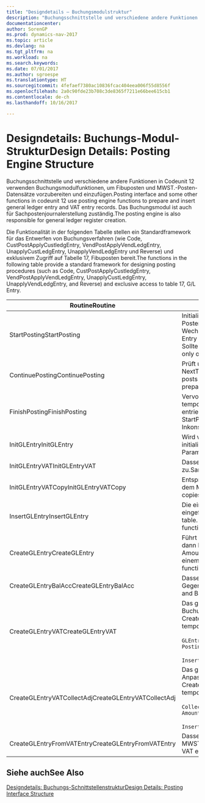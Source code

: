 ```yaml
---
title: "Designdetails – Buchungsmodulstruktur"
description: "Buchungsschnittstelle und verschiedene andere Funktionen in Codeunit 12 verwenden Buchungsmodulfunktionen, um Fibuposten und MWST.-Posten-Datensätze vorzubereiten und einzufügen. Das Buchungsmodul ist auch für Sachpostenjournalerstellung zuständig."
documentationcenter: 
author: SorenGP
ms.prod: dynamics-nav-2017
ms.topic: article
ms.devlang: na
ms.tgt_pltfrm: na
ms.workload: na
ms.search.keywords: 
ms.date: 07/01/2017
ms.author: sgroespe
ms.translationtype: HT
ms.sourcegitcommit: 4fefaef7380ac10836fcac404eea006f55d8556f
ms.openlocfilehash: 2a0c90fde23b708c3de8365f7211e66bee615cb1
ms.contentlocale: de-ch
ms.lasthandoff: 10/16/2017

---
```

# <a name="design-details-posting-engine-structure"></a><span data-ttu-id="01728-104">Designdetails: Buchungs-Modul-Struktur</span><span class="sxs-lookup"><span data-stu-id="01728-104">Design Details: Posting Engine Structure</span></span>
<span data-ttu-id="01728-105">Buchungsschnittstelle und verschiedene andere Funktionen in Codeunit 12 verwenden Buchungsmodulfunktionen, um Fibuposten und MWST.-Posten-Datensätze vorzubereiten und einzufügen.</span><span class="sxs-lookup"><span data-stu-id="01728-105">Posting interface and some other functions in codeunit 12 use posting engine functions to prepare and insert general ledger entry and VAT entry records.</span></span> <span data-ttu-id="01728-106">Das Buchungsmodul ist auch für Sachpostenjournalerstellung zuständig.</span><span class="sxs-lookup"><span data-stu-id="01728-106">The posting engine is also responsible for general ledger register creation.</span></span>  
  
 <span data-ttu-id="01728-107">Die Funktionalität in der folgenden Tabelle stellen ein Standardframework für das Entwerfen von Buchungsverfahren (wie Code, CustPostApplyCustledgEntry, VendPostApplyVendLedgEntry, UnapplyCustLedgEntry, UnapplyVendLedgEntry und Reverse) und exklusivem Zugriff auf Tabelle 17, Fibuposten bereit.</span><span class="sxs-lookup"><span data-stu-id="01728-107">The functions in the following table provide a standard framework for designing posting procedures (such as Code, CustPostApplyCustledgEntry, VendPostApplyVendLedgEntry, UnapplyCustLedgEntry, UnapplyVendLedgEntry, and Reverse) and exclusive access to table 17, G/L Entry.</span></span>  
  
|<span data-ttu-id="01728-108">Routine</span><span class="sxs-lookup"><span data-stu-id="01728-108">Routine</span></span>|<span data-ttu-id="01728-109">Description</span><span class="sxs-lookup"><span data-stu-id="01728-109">Description</span></span>|  
|-------------|---------------------------------------|  
|<span data-ttu-id="01728-110">StartPosting</span><span class="sxs-lookup"><span data-stu-id="01728-110">StartPosting</span></span>|<span data-ttu-id="01728-111">Initialisiert Buchungspuffer TempGLEntryBuf, sperrt Fibuposten- und MWST.-Posten-Tabellen und initialisiert Buchhaltungsperiode, Fibupostenjournal und Wechselkurs.</span><span class="sxs-lookup"><span data-stu-id="01728-111">Initializes posting buffer TempGLEntryBuf, locks G/L Entry and VAT Entry tables, and initializes Accounting Period, G/L Register, and Exchange Rate.</span></span> <span data-ttu-id="01728-112">Sollte nur einmal aufgerufen werden, dann ist NextEntryNo 0.</span><span class="sxs-lookup"><span data-stu-id="01728-112">Should be called only once, then NextEntryNo is 0.</span></span>|  
|<span data-ttu-id="01728-113">ContinuePosting</span><span class="sxs-lookup"><span data-stu-id="01728-113">ContinuePosting</span></span>|<span data-ttu-id="01728-114">Prüft und bucht nicht vereinnahmte MWST. für vorheriges Transaktioninkrement NextTransactionNo und bereitet das Buchen der nächsten Zeile vor.</span><span class="sxs-lookup"><span data-stu-id="01728-114">Checks and posts unrealized VAT for previous transaction increment NextTransactionNo and prepares post of next line.</span></span>|  
|<span data-ttu-id="01728-115">FinishPosting</span><span class="sxs-lookup"><span data-stu-id="01728-115">FinishPosting</span></span>|<span data-ttu-id="01728-116">Vervollständigt die Buchung durch das Einfügen von Fibuposten vom temporären Puffer in Datenbanktabelle.</span><span class="sxs-lookup"><span data-stu-id="01728-116">Completes posting by inserting G/L entries from temporary buffer into database table.</span></span> <span data-ttu-id="01728-117">Immer zusammen mit StartPosting verwendet.</span><span class="sxs-lookup"><span data-stu-id="01728-117">Always used together with StartPosting.</span></span> <span data-ttu-id="01728-118">Prüft auf Inkonsistenzen.</span><span class="sxs-lookup"><span data-stu-id="01728-118">Checks for inconsistencies.</span></span>|  
|<span data-ttu-id="01728-119">InitGLEntry</span><span class="sxs-lookup"><span data-stu-id="01728-119">InitGLEntry</span></span>|<span data-ttu-id="01728-120">Wird verwendet, um die neuen Fibuposten für Fibu Erf.-Journalzeile zu initialisieren.</span><span class="sxs-lookup"><span data-stu-id="01728-120">Used to initialize new G/L entry for Gen. Jnl Line.</span></span> <span data-ttu-id="01728-121">Gibt GLEntry als Parameter zurück.</span><span class="sxs-lookup"><span data-stu-id="01728-121">Returns GLEntry as parameter.</span></span>|  
|<span data-ttu-id="01728-122">InitGLEntryVAT</span><span class="sxs-lookup"><span data-stu-id="01728-122">InitGLEntryVAT</span></span>|<span data-ttu-id="01728-123">Dasselbe wie InitGLEntry, weist jedoch auch Gegenkontonr. und SummarizeVAT zu.</span><span class="sxs-lookup"><span data-stu-id="01728-123">Same as InitGLEntry, but also assigns Bal. Account No. and SummarizeVAT.</span></span>|  
|<span data-ttu-id="01728-124">InitGLEntryVATCopy</span><span class="sxs-lookup"><span data-stu-id="01728-124">InitGLEntryVATCopy</span></span>|<span data-ttu-id="01728-125">Entsprechend InitGLEntryVAT, aber kopiert auch Buchungsgruppendaten aus dem MWST.-Posten vor SummarizeVAT.</span><span class="sxs-lookup"><span data-stu-id="01728-125">Similar to InitGLEntryVAT, but also copies posting groups data from VAT Entry before SummarizeVAT.</span></span>|  
|<span data-ttu-id="01728-126">InsertGLEntry</span><span class="sxs-lookup"><span data-stu-id="01728-126">InsertGLEntry</span></span>|<span data-ttu-id="01728-127">Die einzige Funktion, die Fibuposten in globale TempGLEntryBuf-Tabelle eingefügt.</span><span class="sxs-lookup"><span data-stu-id="01728-127">The only function that inserts G/L entry into global TempGLEntryBuf table.</span></span> <span data-ttu-id="01728-128">Verwenden Sie immer diese Funktion für Einfügung.</span><span class="sxs-lookup"><span data-stu-id="01728-128">Always use this function for insert.</span></span>|  
|<span data-ttu-id="01728-129">CreateGLEntry</span><span class="sxs-lookup"><span data-stu-id="01728-129">CreateGLEntry</span></span>|<span data-ttu-id="01728-130">Führt ein InitGLEntry aus, weist zusätzlichen Währungs-Betrag zu und führt dann InsertGLEntry aus.</span><span class="sxs-lookup"><span data-stu-id="01728-130">Performs an InitGLEntry, assigns Additional Currency Amount, and then performs InsertGLEntry.</span></span> <span data-ttu-id="01728-131">Ersetzt mehrere Codezeilen mit einem einzigen Funktionsaufruf.</span><span class="sxs-lookup"><span data-stu-id="01728-131">Replaces several lines of code with a single function call.</span></span>|  
|<span data-ttu-id="01728-132">CreateGLEntryBalAcc</span><span class="sxs-lookup"><span data-stu-id="01728-132">CreateGLEntryBalAcc</span></span>|<span data-ttu-id="01728-133">Dasselbe wie CreateGLEntry, weist jedoch auch Gegenkontoart und Gegenkontonr. zu.</span><span class="sxs-lookup"><span data-stu-id="01728-133">Same as CreateGLEntry, but also assigns Bal. Account Type and Bal. Account No.</span></span>|  
|<span data-ttu-id="01728-134">CreateGLEntryVAT</span><span class="sxs-lookup"><span data-stu-id="01728-134">CreateGLEntryVAT</span></span>|<span data-ttu-id="01728-135">Das gleiche wie CreateGLEntry, aber mit zusätzlicher Verarbeitung für Buchungsgruppen und Speicherung im temporären MWST.-Puffer:</span><span class="sxs-lookup"><span data-stu-id="01728-135">Same as CreateGLEntry, but with additional processing for posting groups and saving to temporary VAT buffer:</span></span><br /><br /> `GLEntry.CopyPostingGroupsFromDtldCVBuf(DtldCVLedgEntryBuf,GenJnlLine."Gen. Posting Type");`<br /><br /> `InsertVATEntriesFromTemp(DtldCVLedgEntryBuf,GLEntry);`|  
|<span data-ttu-id="01728-136">CreateGLEntryVATCollectAdj</span><span class="sxs-lookup"><span data-stu-id="01728-136">CreateGLEntryVATCollectAdj</span></span>|<span data-ttu-id="01728-137">Das gleiche wie CreateGLEntry, aber mit zusätzlicher Sammlung von Anpassungen und Speicherung im temporären MWST.-Puffer:</span><span class="sxs-lookup"><span data-stu-id="01728-137">Same as CreateGLEntry, but with additional collection of adjustments and saving to temporary VAT buffer:</span></span><br /><br /> `CollectAdjustment(AdjAmount,GLEntry.Amount,GLEntry."Additional-Currency Amount",OriginalDateSet);`<br /><br /> `InsertVATEntriesFromTemp(DtldCVLedgEntryBuf,GLEntry);`|  
|<span data-ttu-id="01728-138">CreateGLEntryFromVATEntry</span><span class="sxs-lookup"><span data-stu-id="01728-138">CreateGLEntryFromVATEntry</span></span>|<span data-ttu-id="01728-139">Dasselbe wie CreateGLEntry, kopiert jedoch auch Buchungsgruppen von MWST.-Posten.</span><span class="sxs-lookup"><span data-stu-id="01728-139">Same as CreateGLEntry, but also copies posting groups from VAT entry.</span></span>|  
  
## <a name="see-also"></a><span data-ttu-id="01728-140">Siehe auch</span><span class="sxs-lookup"><span data-stu-id="01728-140">See Also</span></span>  
 [<span data-ttu-id="01728-141">Designdetails: Buchungs-Schnittstellenstruktur</span><span class="sxs-lookup"><span data-stu-id="01728-141">Design Details: Posting Interface Structure</span></span>](design-details-posting-interface-structure.md)
